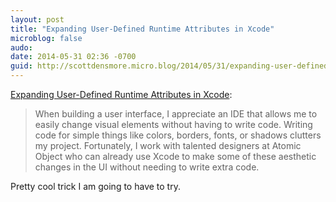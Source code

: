 ```yaml
---
layout: post
title: "Expanding User-Defined Runtime Attributes in Xcode"
microblog: false
audo:
date: 2014-05-31 02:36 -0700
guid: http://scottdensmore.micro.blog/2014/05/31/expanding-user-defined-runtime-attributes-in-xcode.html
---
```


[Expanding User-Defined Runtime Attributes in Xcode](http://spin.atomicobject.com/2014/05/30/xcode-runtime-attributes/):

> When building a user interface, I appreciate an IDE that allows me to easily change visual elements without having to write code. Writing code for simple things like colors, borders, fonts, or shadows clutters my project. Fortunately, I work with talented designers at Atomic Object who can already use Xcode to make some of these aesthetic changes in the UI without needing to write extra code.

Pretty cool trick I am going to have to try.